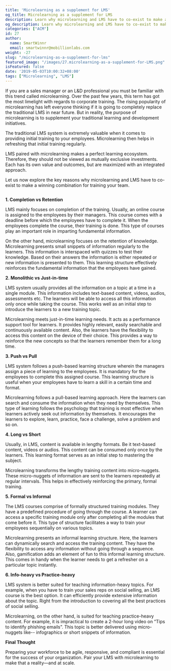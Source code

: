 ```yaml
---
title: 'Microlearning as a supplement for LMS'
og_title: Microlearning as a supplement for LMS
description: Learn why microlearning and LMS have to co-exist to make a winning combination for corporate training.
og_description: Learn why microlearning and LMS have to co-exist to make a winning combination for corporate training.
categories: ["ACM"]
id: 27
author:
  name: SmartWinnr
  email: smartwinnr@mobillionlabs.com
weight: -27
slug: "/microlearning-as-a-supplement-for-lms"
featured_image: "/images/27.microlearning-as-a-supplement-for-LMS.png"
isFeatured: false
date: '2019-05-03T10:00:32+08:00'
tags: ["Microlearning", "LMS"]
---
```


If you are a sales manager or an L&D professional you must be familiar with this trend called microlearning. Over the past few years, this term has got the most limelight with regards to corporate training. The rising popularity of microlearning has left everyone thinking if it is going to completely replace the traditional LMS in near future. But in reality, the purpose of microlearning is to supplement your traditional learning and development initiatives. 

The traditional LMS system is extremely valuable when it comes to providing initial training to your employees. Microlearning then helps in refreshing that initial training regularly. 

LMS paired with microlearning makes a perfect learning ecosystem. Therefore, they should not be viewed as mutually exclusive investments. Each has its own value and outcomes, but are maximized with an integrated approach. 

Let us now explore the key reasons why microlearning and LMS have to co-exist to make a winning combination for training your team.

<img alt="" src="/images/LMS vs microlearning.png" class="ml-padding-top0 ml-padding-bottom0">

**1. Completion vs Retention**

LMS mainly focuses on completion of the training. Usually, an online course is assigned to the employees by their managers. This course comes with a deadline before which the employees have to complete it. When the employees complete the course, their training is done. This type of courses play an important role in imparting fundamental information.

On the other hand, microlearning focuses on the retention of knowledge. Microlearning presents small snippets of information regularly to the learners. This information is interspaced with quizzes to test their knowledge. Based on their answers the information is either repeated or new information is presented to them. This learning structure effectively reinforces the fundamental information that the employees have gained.

**2. Monolithic vs Just-in-time**

LMS system usually provides all the information on a topic at a time in a single module. This information includes text-based content, videos, audios, assessments etc. The learners will be able to access all this information only once while taking the course. This works well as an initial step to introduce the learners to a new training topic.
 
Microlearning meets just-in-time learning needs. It acts as a performance support tool for learners. It provides highly relevant, easily searchable and continuously available content. Also, the learners have the flexibility to access this content on the device of their choice. This provides a way to reinforce the new concepts so that the learners remember them for a long time.

**3. Push vs Pull**

LMS system follows a push-based learning structure wherein the managers assign a piece of learning to the employees. It is mandatory for the employees to complete this assigned course. This learning structure is useful when your employees have to learn a skill in a certain time and format.

Microlearning follows a pull-based learning approach. Here the learners can search and consume the information when they need by themselves. This type of learning follows the psychology that training is most effective when learners actively seek out information by themselves. It encourages the learners to explore, learn, practice, face a challenge, solve a problem and so on.

**4. Long vs Short**

Usually, in LMS, content is available in lengthy formats. Be it text-based content, videos or audios. This content can be consumed only once by the learners. This learning format serves as an initial step to mastering the subject.

Microlearning transforms the lengthy training content into micro-nuggets. These micro-nuggets of information are sent to the learners repeatedly at regular intervals. This helps in effectively reinforcing the primary, formal training.



**5. Formal vs Informal**

The LMS courses comprise of formally structured training modules. They have a predefined procedure of going through the course. A learner can access a specific training module only after completing all the modules that come before it. This type of structure facilitates a way to train your employees sequentially on various topics.

Microlearning presents an informal learning structure. Here, the learners can dynamically search and access the training content. They have the flexibility to access any information without going through a sequence. Also, gamification adds an element of fun to this informal learning structure. This comes in handy when the learner needs to get a refresher on a particular topic instantly.

**6. Info-heavy vs Practice-heavy**

LMS system is better suited for teaching information-heavy topics. For example, when you have to train your sales reps on social selling, an LMS course is the best option. It can efficiently provide extensive information about the topic. Right from the introduction to covering all the best practices of social selling.

Microlearning, on the other hand, is suited for teaching practice-heavy content. For example, it is impractical to create a 2-hour long video on “Tips to identify phishing emails”. This topic is better delivered using micro-nuggets like-- infographics or short snippets of information.

**Final Thought**

Preparing your workforce to be agile, responsive, and compliant is essential for the success of your organization. Pair your LMS with microlearning to make that a reality—and at scale.
